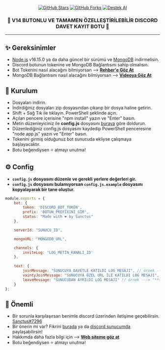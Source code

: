 <p align="center">
<a href="https://github.com/ErenBaygun?tab=repositories"><img alt="GitHub Stars" src="https://img.shields.io/github/stars/ErenBaygun/v14-Invite-Logger?style=for-the-badge"></a> 
<a href="https://github.com/ErenBaygun/v14-Invite-Logger/fork"><img alt="GitHub Forks" src="https://img.shields.io/github/forks/ErenBaygun/v14-Invite-Logger?style=for-the-badge"></a>
<a href="https://discord.gg/MEdUDMSTMx"><img alt="Destek Al" src="https://img.shields.io/badge/Discord-7289DA?style=for-the-badge&logo=discord&logoColor=white"></a>
</p>
<h3 align="center">🎈 V14 BUTONLU VE TAMAMEN ÖZELLEŞTİRİLEBİLİR DISCORD DAVET KAYIT BOTU 🎈</h3>

---

## ✨ Gereksinimler
- [Node.js](https://nodejs.org/en/) v16.15.0 ya da daha güncel bir sürümü ve [MongoDB](https://www.mongodb.com/) indirmelisin.
- Discord botunun tokenine ve MongoDB Bağlantısını sahip olmalısın.
-  Bot Tokenini nasıl alacağını bilmiyorsan --> **[Rehber'e Göz At](https://discordjs.guide/preparations/setting-up-a-bot-application.html#your-token)**
-  MongoDB Bağlantısını nasıl alacağını bilmiyorsan --> **[Videoya Göz At](https://www.youtube.com/watch?v=VKRIz9s9V70)**

## 🚀 Kurulum
- Dosyaları indirin.
- İndirdiğiniz dosyaları zip dosyasından çıkarıp bir dosya haline getirin.
- Shift + Sağ Tık ile tıklayın. PowerShell şeklinde açın.
- Açılan pencere içerisine "npm install" yazın ve "Enter" basın.
- Metin düzenleyiciniz ile **config.js** dosyasını [buraya](https://github.com/ErenBaygun/v14-Invite-Logger/#-config) göre doldurun.
- Düzenlediğiniz config.js dosyasını kaydedip PowerShell penceresine "node app.js" yazın ve "Enter" basın.
- Tokenini girmiş olduğunuz bot sunucuda ekliyse çalışmaya başlayacaktır.
- Botu beğendiysen ⭐ atmayı unutma!

## ⚙ Config
- **`config.js` dosyasını düzenle ve gerekli yerlere değerleri gir.**
- **`config.js` dosyasını bulamıyorsan `config.js.example` dosyasını kopyalayarak bir tane oluştur.**
```js
module.exports = {
    bot: {
        token: 'DISCORD_BOT_TOKEN',
        prefix: 'BOTUN_PREFIXINI_GİR',
        status: "Made with ❤️ by Sanctus"
    },

    serverId: "SUNUCU_ID",

    mongoURL: "MONGODB_URL",

    channels: {
        inviteLog: 'LOG_METİN_KANALI_ID'
    },
    
    text: {
        joinMessage: "SUNUCUYA DAVETLE KATILDI LOG MESAJI", // örnek ---> "**{newMember} sunucuya katıldı.**\nDavet eden: {inviter} ( {inviteCount} Davet )"
        vaintyJoinMessage: "SUNUCUYA ÖZEL URL İLE KATILDI LOG MESAJI", // örnek ---> "**{newMember} sunucuya katıldı.**\nÖzel url'yi kullanarak katıldı. ( {vanityUses} )"
        leaveMessage: "SUNUCUDAN AYRILDI LOG MESAJI" // örnek ---> "**{member} sunucudan ayrıldı.**"
    }
};
```



## 🛑 Önemli
- Bir sorunla karşılaşırsan benimle discord üzerinden iletişime geçebilirsin. [Sanctus#7296](https://discord.gg/MEdUDMSTMx)
- Bir önerin mi var? Fikrini [burada](https://github.com/ErenBaygun/v14-Invite-Logger/issues/new?title=Öneri) ya da [discord sunucumda](https://discord.gg/MEdUDMSTMx) paylaşabilirsin!
- Hakkımda daha fazla bilgi için --> **[Web siteme göz at](https://sanct.me)**
- Botu beğendiysen ⭐ atmayı unutma!
